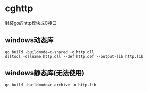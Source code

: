 # cghttp
封装go的http模块成C接口

## windows动态库
```
go build -buildmode=c-shared -o http.dll
dlltool -dllname http.dll --def http.def --output-lib http.lib
```

## ~~windows静态库(无法使用)~~
```
go build -buildmode=c-archive -o http.lib
```
